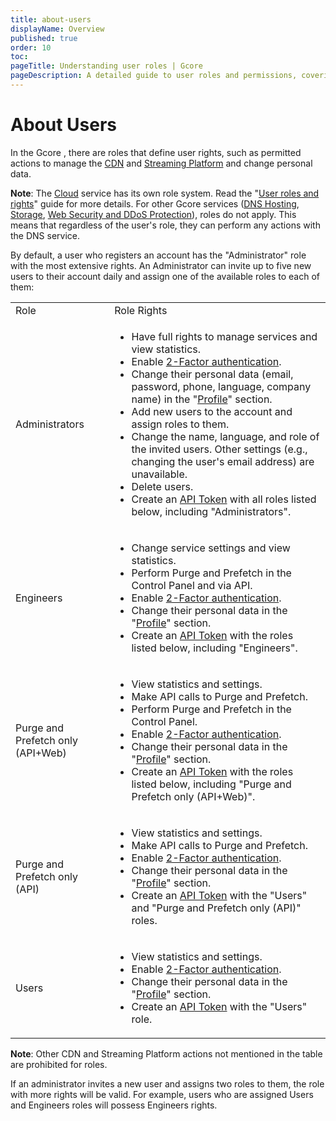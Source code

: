```yaml
---
title: about-users
displayName: Overview
published: true
order: 10
toc:
pageTitle: Understanding user roles | Gcore
pageDescription: A detailed guide to user roles and permissions, covering how roles affect service management, personal data changes, etc.
---
```

# About Users

In the Gcore , there are roles that define user rights, such as permitted actions to manage the <a href="https://cdn.gcore.com" target="_blank">CDN</a> and <a href="https://streaming.gcore.com" target="_blank">Streaming Platform</a> and change personal data.

**Note**: The <a href="https://cloud.gcore.com" target="_blank">Cloud</a> service has its own role system. Read the "<a href="https://gcore.com/docs/cloud/getting-started/projects/users/user-roles-and-rights" target="_blank">User roles and rights</a>" guide for more details. For other Gcore services (<a href="https://dns.gcore.com" target="_blank">DNS Hosting</a>, <a href="https://storage.gcore.com" target="_blank">Storage</a>, <a href="https://control.gcore.com" target="_blank">Web Security and DDoS Protection</a>), roles do not apply. This means that regardless of the user's role, they can perform any actions with the DNS service.

By default, a user who registers an account has the "Administrator" role with the most extensive rights. An Administrator can invite up to five new users to their account daily and assign one of the available roles to each of them:

<table>
<tbody>
<tr style="height: 22px;">
<td style="height: 22px;">Role</td>
<td style="height: 22px;">Role Rights</td>
</tr>
<tr style="height: 22px;">
<td style="height: 22px;">Administrators</td>
<td style="height: 22px;">
<ul><li>Have full rights to manage services and view statistics.</li>
<li>Enable <a href="https://gcore.com/docs/account-settings/set-up-two-factor-authentication" target="_blank">2-Factor authentication</a>.</li>
<li>Change their personal data (email, password, phone, language, company name) in the "<a href="https://accounts.gcore.com/profile/general" target="_blank">Profile</a>" section.</li>
<li>Add new users to the account and assign roles to them.</li>
<li>Change the name, language, and role of the invited users. Other settings (e.g., changing the user's email address) are unavailable.</li>
<li>Delete users.</li>
<li>Create an <a href="https://gcore.com/docs/account-settings/create-use-or-delete-a-permanent-api-token" target="_blank">API Token</a> with all roles listed below, including "Administrators".</li>
</ul>
</td>
</tr>
<tr style="height: 22.8px;">
<td style="height: 22.8px;">Engineers</td>
<td style="height: 22.8px;">
<ul><li>Change service settings and view statistics.</li>
<li>Perform Purge and Prefetch in the Control Panel and via API.</li>
<li>Enable <a href="https://gcore.com/docs/account-settings/set-up-two-factor-authentication" target="_blank">2-Factor authentication</a>.</li>
<li>Change their personal data in the "<a href="https://accounts.gcore.com/profile/general" target="_blank">Profile</a>" section.</li>
<li>Create an <a href="https://gcore.com/docs/account-settings/create-use-or-delete-a-permanent-api-token" target="_blank">API Token</a> with the roles listed below, including "Engineers".</li>
</ul>
</tr>
<tr style="height: 22px;">
<td style="height: 22px;">
<p>Purge and Prefetch only (API+Web)</p>
</td>
<td style="height: 22px;">
<ul><li>View statistics and settings.</li>
<li>Make API calls to Purge and Prefetch.</li>
<li>Perform Purge and Prefetch in the Control Panel.</li>
<li>Enable <a href="https://gcore.com/docs/account-settings/set-up-two-factor-authentication" target="_blank">2-Factor authentication</a>.</li>
<li>Change their personal data in the "<a href="https://accounts.gcore.com/profile/general" target="_blank">Profile</a>" section.</li>
<li>Create an <a href="https://gcore.com/docs/account-settings/create-use-or-delete-a-permanent-api-token" target="_blank">API Token</a> with the roles listed below, including "Purge and Prefetch only (API+Web)".</li>
</ul></td>
</tr>
<tr style="height: 22px;">
<td style="height: 22px;">
<p>Purge and Prefetch only (API)</p>
</td>
<td style="height: 22px;">
<ul>
<li>View statistics and settings.</li>
<li>Make API calls to Purge and Prefetch.</li>
<li>Enable <a href="https://gcore.com/docs/account-settings/set-up-two-factor-authentication" target="_blank">2-Factor authentication</a>.</li>
<li>Change their personal data in the "<a href="https://accounts.gcore.com/profile/general" target="_blank">Profile</a>" section.</li>
<li>Create an <a href="https://gcore.com/docs/account-settings/create-use-or-delete-a-permanent-api-token" target="_blank">API Token</a> with the "Users" and "Purge and Prefetch only (API)" roles.</li>
</ul></td>
</tr>
<tr style="height: 22px;">
<td style="height: 22px;">Users</td>
<td style="height: 22px;">
<ul>
<li>View statistics and settings.</li>
<li>Enable <a href="https://gcore.com/docs/account-settings/set-up-two-factor-authentication" target="_blank">2-Factor authentication</a>.</li>
<li>Change their personal data in the "<a href="https://accounts.gcore.com/profile/general" target="_blank">Profile</a>" section.</li>
<li>Create an <a href="https://gcore.com/docs/account-settings/create-use-or-delete-a-permanent-api-token" target="_blank">API Token</a> with the "Users" role.</li>
</ul></td>
</tr>
</tbody>
</table>

**Note**: Other CDN and Streaming Platform actions not mentioned in the table are prohibited for roles.

If an administrator invites a new user and assigns two roles to them, the role with more rights will be valid. For example, users who are assigned Users and Engineers roles will possess Engineers rights.
